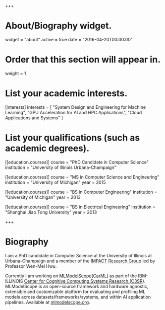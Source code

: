 +++
# About/Biography widget.
widget = "about"
active = true
date = "2016-04-20T00:00:00"

# Order that this section will appear in.
weight = 1

# List your academic interests.
[interests]
  interests = [
    "System Design and Engineering for Machine Learning",
    "GPU Acceleration for AI and HPC Applications",
    "Cloud Applications and Systems"
  ]


# List your qualifications (such as academic degrees).
[[education.courses]]
  course = "PhD Candidate in Computer Science"
  institution = "University of Illinois Urbana-Champaign"

[[education.courses]]
  course = "MS in Computer Science and Engineering"
  institution = "University of Michigan"
  year = 2015

[[education.courses]]
  course = "BS in Computer Engineering"
  institution = "University of Michigan"
  year = 2013
 
[[education.courses]]
  course = "BS in Electrical Engineering"
  institution = "Shanghai Jiao Tong University"
  year = 2013
 
+++

# Biography

I am a PhD candidate in Computer Science at the University of Illinois at Urbana-Champaign and a member of the [IMPACT Research Group](http://impact.crhc.illinois.edu/) led by Professor Wen-Mei Hwu.

Currently I am working on [MLModelScope(CarML)](https://github.com/rai-project/carml) as part of the IBM-ILLINOIS [Center for Cognitive Computing Systems Research (C3SR)](https://www.c3sr.com/). MLModelScope is an open-source framework and hardware agnostic, extensible and customizable platform for evaluating and profiling ML models across datasets/frameworks/systems, and within AI application pipelines. Available at [mlmodelscope.org](http://mlmodelscope.org/).
